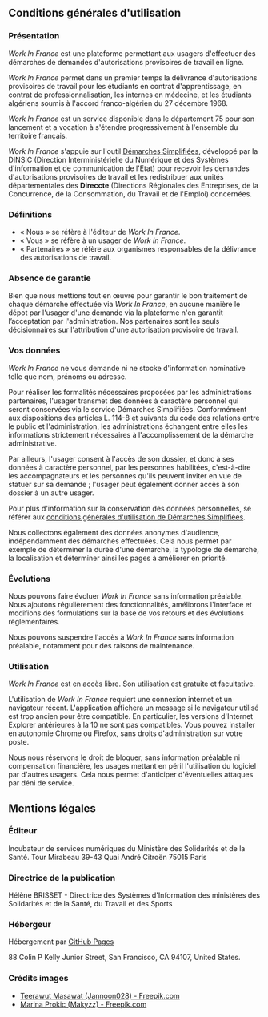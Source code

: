 ## Conditions générales d'utilisation

### Présentation

*Work In France* est une plateforme permettant aux usagers d'effectuer des démarches de demandes d'autorisations provisoires de travail en ligne.

*Work In France* permet dans un premier temps la délivrance d'autorisations provisoires de travail pour les étudiants en contrat d'apprentissage, en contrat de professionnalisation, les internes en médecine, et les étudiants algériens soumis à l'accord franco-algérien du 27 décembre 1968. 

*Work In France* est un service disponible dans le département 75 pour son lancement et a vocation à s'étendre progressivement à l'ensemble du territoire français.

*Work In France* s'appuie sur l'outil [Démarches Simplifiées](https://demarches-simplifiees.fr), développé par la DINSIC (Direction Interministérielle du Numérique et des Systèmes d'information et de communication de l'Etat) pour recevoir les demandes d'autorisations provisoires de travail et les redistribuer aux unités départementales des **Direccte** (Directions Régionales des Entreprises, de la Concurrence, de la Consommation, du Travail et de l'Emploi) concernées.

### Définitions

- « Nous » se réfère à l'éditeur de *Work In France*.
- « Vous » se réfère à un usager de *Work In France*.
- « Partenaires » se réfère aux organismes responsables de la délivrance des autorisations de travail.

### Absence de garantie

Bien que nous mettions tout en œuvre pour garantir le bon traitement de chaque démarche effectuée via *Work In France*, en aucune manière le dépot par l'usager d'une demande via la plateforme n'en garantit l’acceptation par l'administration. Nos partenaires sont les seuls décisionnaires sur l'attribution d'une autorisation provisoire de travail.

### Vos données

*Work In France* ne vous demande ni ne stocke d'information nominative telle que nom, prénoms ou adresse.

Pour réaliser les formalités nécessaires proposées par les administrations partenaires, l'usager transmet des données à caractère personnel qui seront conservées via le service Démarches Simplifiées. Conformément aux dispositions des articles L. 114-8 et suivants du code des relations entre le public et l'administration, les administrations échangent entre elles les informations strictement nécessaires à l'accomplissement de la démarche administrative.

Par ailleurs, l'usager consent à l'accès de son dossier, et donc à ses données à caractère personnel, par les personnes habilitées, c'est-à-dire les accompagnateurs et les personnes qu'ils peuvent inviter en vue de statuer sur sa demande ; l'usager peut également donner accès à son dossier à un autre usager.

Pour plus d'information sur la conservation des données personnelles, se référer aux [conditions générales d'utilisation de Démarches Simplifiées](https://tps.gitbooks.io/tps-documentation/content/conditions-generales-dutilisation.html).

Nous collectons également des données anonymes d'audience, indépendamment des démarches effectuées. Cela nous permet par exemple de déterminer la durée d'une démarche, la typologie de démarche, la localisation et déterminer ainsi les pages à améliorer en priorité.

### Évolutions

Nous pouvons faire évoluer *Work In France* sans information préalable. Nous ajoutons régulièrement des fonctionnalités, améliorons l'interface et modifions des formulations sur la base de vos retours et des évolutions règlementaires.

Nous pouvons suspendre l'accès à *Work In France* sans information préalable, notamment pour des raisons de maintenance.

### Utilisation

*Work In France* est en accès libre. Son utilisation est gratuite et facultative.

L'utilisation de *Work In France* requiert une connexion internet et un navigateur récent. L'application affichera un message si le navigateur utilisé est trop ancien pour être compatible. En particulier, les versions d'Internet Explorer antérieures à la 10 ne sont pas compatibles. Vous pouvez installer en autonomie Chrome ou Firefox, sans droits d'administration sur votre poste.

Nous nous réservons le droit de bloquer, sans information préalable ni compensation financière, les usages mettant en péril l'utilisation du logiciel par d'autres usagers. Cela nous permet d'anticiper d'éventuelles attaques par déni de service.

## Mentions légales

### Éditeur

Incubateur de services numériques du Ministère des Solidarités et de la Santé.
Tour Mirabeau
39-43 Quai André Citroën
75015 Paris

### Directrice de la publication

Hélène BRISSET - Directrice des Systèmes d'Information des ministères des Solidarités et de la Santé, du Travail et des Sports

### Hébergeur

Hébergement par [GitHub Pages](https://pages.github.com)

88 Colin P Kelly Junior Street, San Francisco, CA 94107, United States.

### Crédits images

- [Teerawut Masawat (Jannoon028) - Freepik.com](https://www.freepik.com/free-photo/wallpaper-geography-nation-map-paper_1048435.htm)
- [Marina Prokic (Makyzz) - Freepik.com](https://www.freepik.com/free-vector/flat-icon-set-for-business_1063638.htm)
